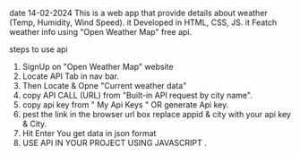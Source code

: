 date 14-02-2024 
This is a web app that provide details about weather (Temp, Humidity, Wind Speed). 
it Developed in HTML, CSS, JS. it Featch weather info using "Open Weather Map" free api.

steps to use api
1) SignUp on "Open Weather Map" website
2) Locate API Tab in nav bar.
3) Then Locate & Opne  "Current weather data"
4) copy API CALL (URL) from "Built-in API request by city name".
5) copy api key from " My Api Keys " OR generate Api key.
6) pest the link in the browser url box replace appid & city with your api key  & City.
7) Hit Enter You get data in json format
8) USE API IN YOUR PROJECT USING JAVASCRIPT .

